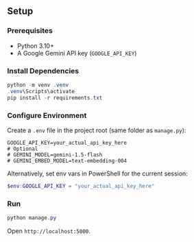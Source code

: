 ## Setup

### Prerequisites
- Python 3.10+
- A Google Gemini API key (`GOOGLE_API_KEY`)

### Install Dependencies
```powershell
python -m venv .venv
.venv\Scripts\activate
pip install -r requirements.txt
```

### Configure Environment
Create a `.env` file in the project root (same folder as `manage.py`):
```dotenv
GOOGLE_API_KEY=your_actual_api_key_here
# Optional
# GEMINI_MODEL=gemini-1.5-flash
# GEMINI_EMBED_MODEL=text-embedding-004
```

Alternatively, set env vars in PowerShell for the current session:
```powershell
$env:GOOGLE_API_KEY = "your_actual_api_key_here"
```

### Run
```powershell
python manage.py
```
Open `http://localhost:5000`.


